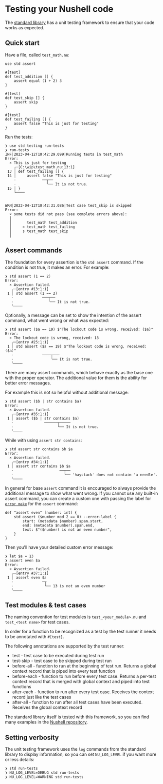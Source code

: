 # Testing your Nushell code

The [standard library](standard_library.md) has a unit testing framework to ensure that your code works as expected.

## Quick start

Have a file, called `test_math.nu`:

```nushell
use std assert

#[test]
def test_addition [] {
    assert equal (1 + 2) 3
}

#[test]
def test_skip [] {
    assert skip
}

#[test]
def test_failing [] {
    assert false "This is just for testing"
}
```

Run the tests:

```
❯ use std testing run-tests
❯ run-tests
INF|2023-04-12T10:42:29.099|Running tests in test_math
Error:
  × This is just for testing
    ╭─[C:\wip\test_math.nu:13:1]
 13 │ def test_failing [] {
 14 │     assert false "This is just for testing"
    ·            ──┬──
    ·              ╰── It is not true.
 15 │ }
    ╰────


WRN|2023-04-12T10:42:31.086|Test case test_skip is skipped
Error:
  × some tests did not pass (see complete errors above):
  │
  │       test_math test_addition
  │     ⨯ test_math test_failing
  │     s test_math test_skip
  │
```

## Assert commands

The foundation for every assertion is the `std assert` command. If the condition is not true, it makes an error. For example:

```
❯ std assert (1 == 2)
Error:
  × Assertion failed.
   ╭─[entry #13:1:1]
 1 │ std assert (1 == 2)
   ·             ───┬──
   ·                ╰── It is not true.
   ╰────
```

Optionally, a message can be set to show the intention of the assert command, what went wrong or what was expected:

```nushell
❯ std assert ($a == 19) $"The lockout code is wrong, received: ($a)"
Error:
  × The lockout code is wrong, received: 13
   ╭─[entry #25:1:1]
 1 │ std assert ($a == 19) $"The lockout code is wrong, received: ($a)"
   ·             ────┬───
   ·                 ╰── It is not true.
   ╰────
```

There are many assert commands, which behave exactly as the base one with the proper operator. The additional value for them is the ability for better error messages.

For example this is not so helpful without additional message:

```
❯ std assert ($b | str contains $a)
Error:
  × Assertion failed.
   ╭─[entry #35:1:1]
 1 │ assert ($b | str contains $a)
   ·              ──────┬─────
   ·                    ╰── It is not true.
   ╰────
```

While with using `assert str contains`:

```
❯ std assert str contains $b $a
Error:
  × Assertion failed.
   ╭─[entry #34:1:1]
 1 │ assert str contains $b $a
   ·                     ──┬──
   ·                       ╰── 'haystack' does not contain 'a needle'.
   ╰────
```

In general for base `assert` command it is encouraged to always provide the additional message to show what went wrong. If you cannot use any built-in assert command, you can create a custom one with passing the label for [`error make`](/commands/docs/error_make.md) for the `assert` command:

```
def "assert even" [number: int] {
    std assert ($number mod 2 == 0) --error-label {
        start: (metadata $number).span.start,
        end: (metadata $number).span.end,
        text: $"($number) is not an even number",
    }
}
```

Then you'll have your detailed custom error message:

```
❯ let $a = 13
❯ assert even $a
Error:
  × Assertion failed.
   ╭─[entry #37:1:1]
 1 │ assert even $a
   ·             ─┬
   ·              ╰── 13 is not an even number
   ╰────
```

## Test modules & test cases

The naming convention for test modules is `test_<your_module>.nu` and `test_<test name>` for test cases.

In order for a function to be recognized as a test by the test runner it needs to be annotated with `#[test]`.

The following annotations are supported by the test runner:

- test - test case to be executed during test run
- test-skip - test case to be skipped during test run
- before-all - function to run at the beginning of test run. Returns a global context record that is piped into every test function
- before-each - function to run before every test case. Returns a per-test context record that is merged with global context and piped into test functions
- after-each - function to run after every test case. Receives the context record just like the test cases
- after-all - function to run after all test cases have been executed. Receives the global context record

The standard library itself is tested with this framework, so you can find many examples in the [Nushell repository](https://github.com/nushell/nushell/blob/main/crates/nu-std/tests/).

## Setting verbosity

The unit testing framework uses the `log` commands from the standard library to display information, so you can set `NU_LOG_LEVEL` if you want more or less details:

```
❯ std run-tests
❯ NU_LOG_LEVEL=DEBUG std run-tests
❯ NU_LOG_LEVEL=WARNING std run-tests
```

